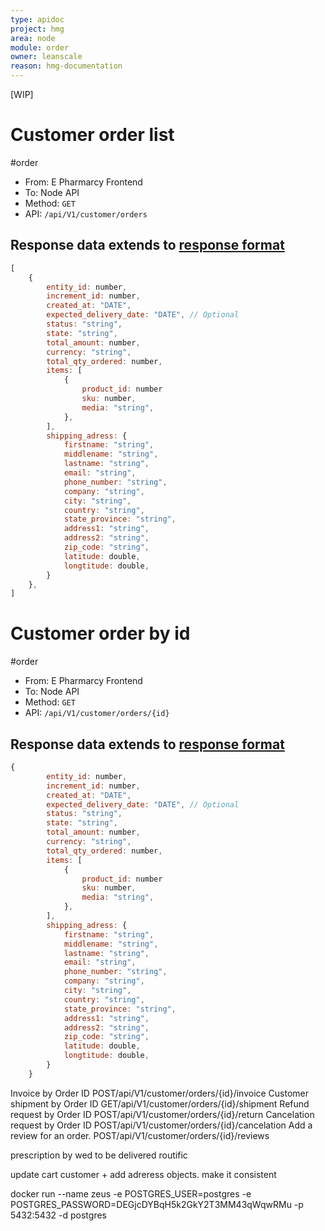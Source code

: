```yaml
---
type: apidoc
project: hmg
area: node
module: order
owner: leanscale
reason: hmg-documentation
---
```


[WIP]

# Customer order list
#order  
- From: E Pharmarcy Frontend
- To: Node API
- Method: `GET`
- API: `/api/V1/customer/orders`

## Response data extends to [response format](response_format.md)
```js
[
	{
		entity_id: number,
		increment_id: number,
		created_at: "DATE",
		expected_delivery_date: "DATE", // Optional
		status: "string",
		state: "string",
		total_amount: number,
		currency: "string",
		total_qty_ordered: number,
		items: [
			{
				product_id: number
				sku: number,
				media: "string",
			},
		],
		shipping_adress: {
			firstname: "string",
			middlename: "string",
			lastname: "string",
			email: "string",
			phone_number: "string",
			company: "string",
			city: "string",
			country: "string",
			state_province: "string",
			address1: "string",
			address2: "string",
			zip_code: "string",
			latitude: double,
			longtitude: double,
		}
	},
]
```


# Customer order by id
#order
- From: E Pharmarcy Frontend
- To: Node API
- Method: `GET`
- API: `/api/V1/customer/orders/{id}`

## Response data extends to [response format](response_format.md)
```js
{
		entity_id: number,
		increment_id: number,
		created_at: "DATE",
		expected_delivery_date: "DATE", // Optional
		status: "string",
		state: "string",
		total_amount: number,
		currency: "string",
		total_qty_ordered: number,
		items: [
			{
				product_id: number
				sku: number,
				media: "string",
			},
		],
		shipping_adress: {
			firstname: "string",
			middlename: "string",
			lastname: "string",
			email: "string",
			phone_number: "string",
			company: "string",
			city: "string",
			country: "string",
			state_province: "string",
			address1: "string",
			address2: "string",
			zip_code: "string",
			latitude: double,
			longtitude: double,
		}
	}
```




Invoice by Order ID	POST/api/V1/customer/orders/{id}/invoice
Customer shipment by Order ID	GET​/api​/V1​/customer​/orders​/{id}​/shipment
Refund request by Order ID	POST​/api​/V1​/customer​/orders​/{id}​/return
Cancelation request by Order ID	POST​/api​/V1​/customer​/orders​/{id}​/cancelation
Add a review for an order.	POST​/api​/V1​/customer​/orders​/{id}​/reviews





prescription by wed to be delivered
routific

update cart customer + add adreress objects. make it consistent 


docker run --name zeus -e POSTGRES_USER=postgres -e POSTGRES_PASSWORD=DEGjcDYBqH5k2GkY2T3MM43qWqwRMu -p 5432:5432 -d postgres                      